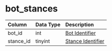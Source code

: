 # bot\_stances

| Column | Data Type | Description |
| :--- | :--- | :--- |
| bot\_id | int | [Bot Identifier](bot_data.md) |
| stance\_id | tinyint | [Stance Identifier](../../../../categories/bots/stance-types) |

